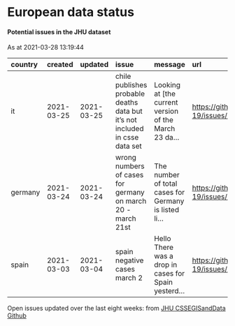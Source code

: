 European data status
================

#### Potential issues in the JHU dataset

As at 2021-03-28 13:19:44

| country | created    | updated    | issue                                                                       | message                                              | url                                                      |
| :------ | :--------- | :--------- | :-------------------------------------------------------------------------- | :--------------------------------------------------- | :------------------------------------------------------- |
| it      | 2021-03-25 | 2021-03-25 | chile publishes probable deaths data but it’s not included in csse data set | Looking at \[the current version of the March 23 da… | <https://github.com/CSSEGISandData/COVID-19/issues/3862> |
| germany | 2021-03-24 | 2021-03-24 | wrong numbers of cases for germany on march 20 - march 21st                 | The number of total cases for Germany is listed li…  | <https://github.com/CSSEGISandData/COVID-19/issues/3857> |
| spain   | 2021-03-03 | 2021-03-04 | spain negative cases march 2                                                | Hello There was a drop in cases for Spain yesterd…   | <https://github.com/CSSEGISandData/COVID-19/issues/3754> |

Open issues updated over the last eight weeks: from [JHU CSSEGISandData
Github](https://github.com/CSSEGISandData/COVID-19/)
